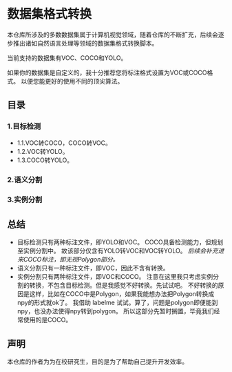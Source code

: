 # 数据集格式转换
本仓库所涉及的多数数据集属于计算机视觉领域，随着仓库的不断扩充，后续会逐步推出诸如自然语言处理等领域的数据集格式转换脚本。

当前支持的数据集有VOC、COCO和YOLO。

如果你的数据集是自定义的，我十分推荐您将标注格式设置为VOC或COCO格式。
以便您能更好的使用不同的顶尖算法。

## 目录
### 1.目标检测
- 1.1.VOC转COCO，COCO转VOC。
- 1.2.VOC转YOLO。
- 1.3.COCO转YOLO。
### 2.语义分割
### 3.实例分割

## 总结
- 目标检测只有两种标注文件，即YOLO和VOC。
COCO具备检测能力，但规划至实例分割中。
故该部分仅含有YOLO转VOC和VOC转YOLO。
_后续会补充进来COCO标注，即无视Polygon部分。_
- 语义分割只有一种标注文件，即VOC，因此不含有转换。
- 实例分割只有两种标注文件，即VOC和COCO。
注意在这里我只考虑实例分割的转换，不包含目标检测。但是我感觉不好转换。先试试吧。
不好转换的原因是这样，比如在COCO中是Polygon，如果我能想办法把Polygon转换成npy的形式就ok了。
我借助 labelme 试试。算了，问题是polygon即便能到npy，也没办法使得npy转到polygon。
所以这部分先暂时搁置，毕竟我们经常使用的是COCO。

## 声明
本仓库的作者为为在校研究生，目的是为了帮助自己提升开发效率。